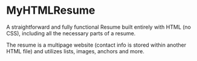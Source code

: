 # MyHTMLResume
A straightforward and fully functional Resume built entirely with HTML (no CSS), including all the necessary parts of a resume.

The resume is a multipage website (contact info is stored within another HTML file) and utilizes lists, images, anchors and more. 
